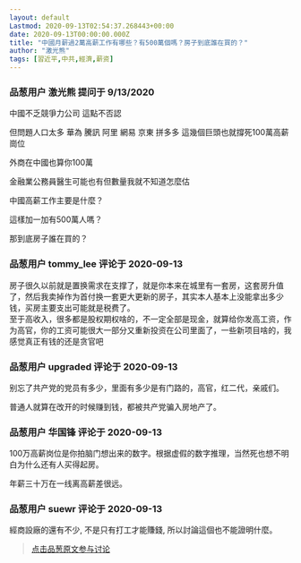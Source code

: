 ```yaml
---
layout: default
Lastmod: 2020-09-13T02:54:37.268443+00:00
date: 2020-09-13T00:00:00.000Z
title: "中國月薪過2萬高薪工作有哪些？有500萬個嗎？房子到底誰在買的？"
author: "激光熊"
tags: [習近平,中共,經濟,薪资]
---
```



### 品葱用户 **激光熊** 提问于 9/13/2020
    
中國不乏競爭力公司 這點不否認  
  
但問題人口太多 華為 騰訊 阿里 網易 京東 拼多多 這幾個巨頭也就撐死100萬高薪崗位  
  
外商在中國也算你100萬   
  
金融業公務員醫生可能也有但數量我就不知道怎麼估  
  
中國高薪工作主要是什麼？  
  
這樣加一加有500萬人嗎？  
  
那到底房子誰在買的？
    
                

### 品葱用户 **tommy_lee** 评论于 2020-09-13
        
房子很久以前就是置换需求在支撑了，就是你本来在城里有一套房，这套房升值了，然后我卖掉作为首付换一套更大更新的房子，其实本人基本上没能拿出多少钱，买房主要支出可能就是税费了。  
至于高收入，很多都是股权期权啥的，不一定全部是现金，就算给你发高工资，作为高官，你的工资可能很大一部分又重新投资在公司里面了，一些新项目啥的，我感觉真正有钱的还是贪官吧
        
                

### 品葱用户 **upgraded** 评论于 2020-09-13
        
别忘了共产党的党员有多少，里面有多少是有门路的，高官，红二代，亲戚们。  
  
普通人就算在改开的时候赚到钱，都被共产党骗入房地产了。
        
                

### 品葱用户 **华国锋** 评论于 2020-09-13
        
100万高薪岗位是你拍脑门想出来的数字。根据虚假的数字推理，当然死也想不明白为什么还有人买得起房。  
  
年薪三十万在一线离高薪差很远。
        
                

### 品葱用户 **suewr** 评论于 2020-09-13
        
經商設廠的還有不少, 不是只有打工才能賺錢, 所以討論這個也不能證明什麼。
        
                





> [点击品葱原文参与讨论](https://pincong.rocks/question/30924)

